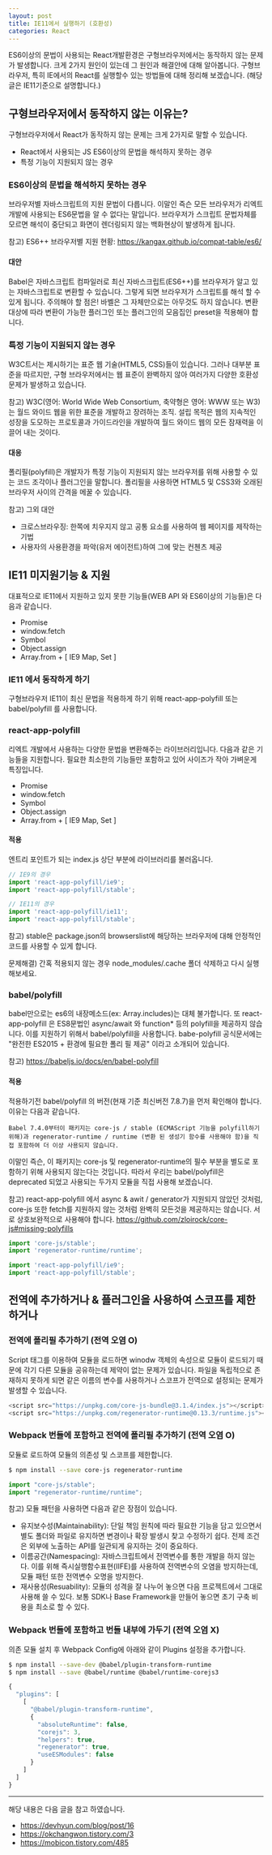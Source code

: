 ```yaml
---
layout: post
title: IE11에서 실행하기 (호환성)
categories: React
---
```


ES6이상의 문법이 사용되는 React개발환경은 구형브라우저에서는 동작하지 않는 문제가 발생합니다. 크게 2가지 원인이 있는데 그 원인과 해결안에 대해 알아봅니다. 구형브라우저, 특히 IE에서의 React를 실행할수 있는 방법들에 대해 정리해 보겠습니다. (해당글은 IE11기준으로 설명합니다.)


## 구형브라우저에서 동작하지 않는 이유는?
구형브라우저에서 React가 동작하지 않는 문제는 크게 2가지로 말할 수 있습니다.
- React에서 사용되는 JS ES6이상의 문법을 해석하지 못하는 경우
- 특정 기능이 지원되지 않는 경우

### ES6이상의 문법을 해석하지 못하는 경우
브라우저별 자바스크립트의 지원 문법이 다릅니다. 이말인 즉슨 모든 브라우저가 리엑트개발에 사용되는 ES6문법을 알 수 없다는 말입니다. 브라우저가 스크립트 문법자체를 모르면 해석이 중단되고 화면이 렌더링되지 않는 백화현상이 발생하게 됩니다. 

참고) ES6++ 브라우저별 지원 현황: https://kangax.github.io/compat-table/es6/

#### 대안
Babel은 자바스크립트 컴파일러로 최신 자바스크립트(ES6++)를 브라우저가 알고 있는 자바스크립트로 변환할 수 있습니다. 그렇게 되면 브라우저가 스크립트를 해석 할 수 있게 됩니다. 주의해야 할 점은! 바벨은 그 자체만으로는 아무것도 하지 않습니다. 변환대상에 따라 변환이 가능한 플러그인 또는 플러그인의 모음집인 preset을 적용해야 합니다.

### 특정 기능이 지원되지 않는 경우
W3C트서는 제시하기는 표준 웹 기술(HTML5, CSS)들이 있습니다. 그러나 대부분 표준을 따르지만, 구형 브라우저에서는 웹 표준이 완벽하지 않아 여러가지 다양한 호환성 문제가 발생하고 있습니다. 

참고) W3C(영어: World Wide Web Consortium, 축약형은 영어: WWW 또는 W3)는 월드 와이드 웹을 위한 표준을 개발하고 장려하는 조직. 설립 목적은 웹의 지속적인 성장을 도모하는 프로토콜과 가이드라인을 개발하여 월드 와이드 웹의 모든 잠재력을 이끌어 내는 것이다.

#### 대응
폴리필(polyfill)은 개발자가 특정 기능이 지원되지 않는 브라우저를 위해 사용할 수 있는 코드 조각이나 플러그인을 말합니다. 폴리필을 사용하면 HTML5 및 CSS3와 오래된 브라우저 사이의 간격을 메꿀 수 있습니다.

참고) 그외 대안
- 크로스브라우징: 한쪽에 치우지지 않고 공통 요소를 사용하여 웹 페이지를 제작하는 기법
- 사용자의 사용환경을 파악(유저 에이전트)하여 그에 맞는 컨첸츠 제공


## IE11 미지원기능 & 지원

대표적으로 IE11에서 지원하고 있지 못한 기능들(WEB API 와 ES6이상의 기능들)은 다음과 같습니다. 

- Promise
- window.fetch
- Symbol
- Object.assign
- Array.from + [ IE9 Map, Set ]


### IE11 에서 동작하게 하기
구형브라우저 IE11이 최신 문법을 적용하게 하기 위해 react-app-polyfill 또는 babel/polyfill 를 사용합니다. 

### react-app-polyfill
리엑트 개발에서 사용하는 다양한 문법을 변환해주는 라이브러리입니다. 다음과 같은 기능들을 지원합니다. 필요한 최소한의 기능들만 포함하고 있어 사이즈가 작아 가벼운게 특징입니다.

- Promise
- window.fetch
- Symbol
- Object.assign
- Array.from + [ IE9 Map, Set ]

#### 적용
엔트리 포인트가 되는 index.js 상단 부분에 라이브러리를 불러옵니다.


```js
// IE9의 경우
import 'react-app-polyfill/ie9';
import 'react-app-polyfill/stable';

// IE11의 경우
import 'react-app-polyfill/ie11';
import 'react-app-polyfill/stable';
```

참고) stable은 package.json의 browserslist에 해당하는 브라우저에 대해 안정적인 코드를 사용할 수 있게 합니다.

문제해결) 간혹 적용되지 않는 경우 node_modules/.cache 폴더 삭제하고 다시 실행해보세요.

### babel/polyfill
babel만으로는 es6의 내장메소드(ex: Array.includes)는 대체 불가합니다. 또 react-app-polyfill 은 ES8문법인 async/await 와 function* 등의 polyfill을 제공하지 않습니다. 이를 지원하기 위해서 babel/polyfill을 사용합니다. babe-polyfill 공식문서에는 "완전한 ES2015 + 환경에 필요한 폴리 필 제공" 이라고 소개되어 있습니다.

참고) https://babeljs.io/docs/en/babel-polyfill


#### 적용
적용하기전 babel/polyfill 의 버전(현재 기준 최신버전 7.8.7)을 먼저 확인해야 합니다. 이유는 다음과 같습니다.

```
Babel 7.4.0부터이 패키지는 core-js / stable (ECMAScript 기능을 polyfill하기 위해)과 regenerator-runtime / runtime (변환 된 생성기 함수를 사용해야 함)을 직접 포함하여 더 이상 사용되지 않습니다.
```

이말인 즉슨, 이 패키지는 core-js 및 regenerator-runtime의 필수 부분을 별도로 포함하기 위해 사용되지 않는다는 것입니다. 따라서 우리는 babel/polyfill은 deprecated 되었고 사용되는 두가지 모듈을 직접 사용해 보겠습니다.

참고) react-app-polyfill 에서 async & awit / generator가 지원되지 않았던 것처럼, core-js 또한 fetch를 지원하지 않는 것처럼 완벽히 모든것을 제공하지는 않습니다. 서로 상호보완적으로 사용해야 합니다.
https://github.com/zloirock/core-js#missing-polyfills

```js
import 'core-js/stable';
import 'regenerator-runtime/runtime';

import 'react-app-polyfill/ie9';
import 'react-app-polyfill/stable';
```

## 전역에 추가하거나 & 플러그인을 사용하여 스코프를 제한하거나

### 전역에 폴리필 추가하기 (전역 오염 O)
Script 태그를 이용하여 모듈을 로드하면 winodw 객체의 속성으로 모듈이 로드되기 때문에 각기 다른 모듈을 공유하는데 제약이 없는 문제가 있습니다. 파일을 독립적으로 존재하지 못하게 되면 같은 이름의 변수를 사용하거나 스코프가 전역으로 설정되는 문제가 발생할 수 있습니다.

```js
<script src="https://unpkg.com/core-js-bundle@3.1.4/index.js"></script>
<script src="https://unpkg.com/regenerator-runtime@0.13.3/runtime.js"></script>
```

### Webpack 번들에 포함하고 전역에 폴리필 추가하기 (전역 오염 O)
모듈로 로드하여 모듈의 의존성 및 스코프를 제한합니다.


```sh
$ npm install --save core-js regenerator-runtime
```

```js
import "core-js/stable";
import "regenerator-runtime/runtime";
```

참고) 모듈 패턴을 사용하면 다음과 같은 장점이 있습니다.
- 유지보수성(Maintainability): 단일 책임 원칙에 따라 필요한 기능을 담고 있으면서 별도 폴더와 파일로 유지하면 변경이나 확장 발생시 찾고 수정하기 쉽다. 전제 조건은 외부에 노출하는 API를 일관되게 유지하는 것이 중요하다. 
- 이름공간(Namespacing): 자바스크립트에서 전역변수를 통한 개발을 하지 않는다. 이를 위해 즉시실행함수표현(IIFE)를 사용하여 전역변수의 오염을 방지하는데, 모듈 패턴 또한 전역변수 오명을 방지한다. 
- 재사용성(Resuability): 모듈의 성격을 잘 나누어 놓으면 다음 프로젝트에서 그대로 사용해 쓸 수 있다. 보통 SDK나 Base Framework을 만들어 놓으면 초기 구축 비용을 최소로 할 수 있다. 


### Webpack 번들에 포함하고 번들 내부에 가두기 (전역 오염 X)

의존 모듈 설치 후 Webpack Config에 아래와 같이 Plugins 설정을 추가합니다.

```sh
$ npm install --save-dev @babel/plugin-transform-runtime
$ npm install --save @babel/runtime @babel/runtime-corejs3
```

```js
{
  "plugins": [
    [
      "@babel/plugin-transform-runtime",
      {
        "absoluteRuntime": false,
        "corejs": 3,
        "helpers": true,
        "regenerator": true,
        "useESModules": false
      }
    ]
  ]
}
```


---

해당 내용은 다음 글을 참고 하였습니다.

- https://devhyun.com/blog/post/16
- https://okchangwon.tistory.com/3
- https://mobicon.tistory.com/485 